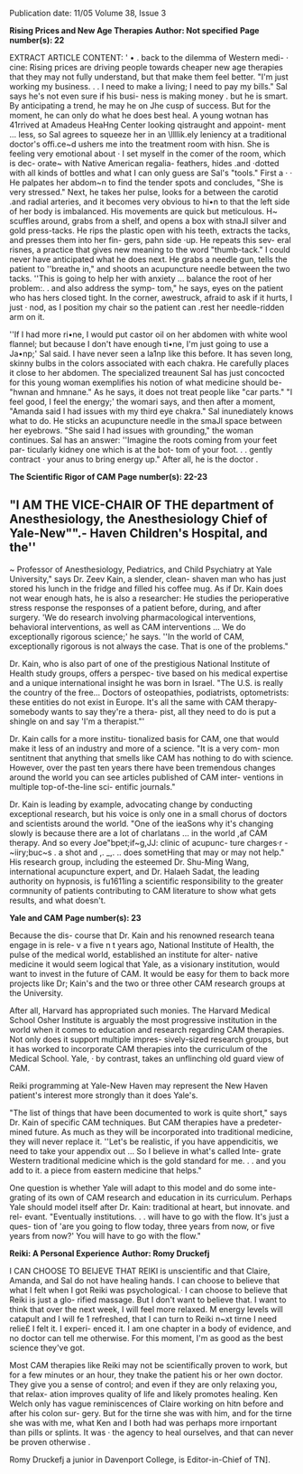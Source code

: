 Publication date: 11/05
Volume 38, Issue 3

**Rising Prices and New Age Therapies**
**Author: Not specified**
**Page number(s): 22**

EXTRACT ARTICLE CONTENT:
' 
• 
. 
back to the dilemma of Western medi- · 
cine: Rising prices are driving people 
towards cheaper new age therapies 
that they may not fully understand, 
but that make them feel better. "I'm 
just working my business. . . I need to 
make a living; I need to pay my bills." 
Sal says he's not even sure if his busi-
ness is making money . but he is 
smart. By anticipating a trend, he may 
he on Jhe cusp of success. 
But for the moment, he can only 
do what he does best heal. A young 
wotnan has 41rrived at Amadeus HeaHng 
Center looking qistraught and appoint-
ment ... less, so Sal agrees to squeeze her 
in an \llllik.ely leniency at a traditional 
doctor's offi.ce~d ushers me into the 
treatment room with hisn. She is feeling 
very emotional about · 
I set myself 
in the comer of the room, which is dec-
orate~ with Native American regalia-
feathers, hides .and ·dotted with all 
kinds of bottles and what I can only 
guess are Sal's "tools." First a · 
· 
He palpates her abdom~n to find the 
tender spots and concludes, "She is very 
stressed." Next, he takes her pulse, 
looks for a 
between the carotid 
.and radial arteries, and it becomes very 
obvious to hi•n to that the left side of 
her body is imbalanced. His movements 
are quick but meticulous. H~ scuffles 
around, grabs 
from a shelf, 
and opens a box with stnaJI silver and 
gold press-tacks. He rips the plastic 
open with his teeth, extracts 
the tacks, and presses them into her fin-
gers, pahn side ·up. He repeats this sev-
eral risnes, a practice that gives new 
meaning to the word "thumb-tack." 
I could never have anticipated what 
he does next. He grabs a needle gun, 
tells the patient to ''breathe in," and 
shoots an acupuncture needle between 
the two tacks. ''This is going to help her 
with anxiety ... balance the root of her 
problem:. . and also address the symp-
tom," he says, eyes on the patient who 
has hers closed tight. In the corner, 
awestruck, afraid to ask if it hurts, I just · 
nod, as I position my chair so the patient 
can .rest her needle-ridden arm on it. 


''If I had more ri•ne, I would put 
castor oil on her abdomen with white 
wool flannel; but because I don't have 
enough ti•ne, I'm just going to use a 
Ja•np;' Sal said. I have never seen a 
la1np like this before. It has seven long, 
skinny bulbs in the colors associated 
with each chakra. He carefully places it 
close to her abdomen. The specialized 
treaunent Sal has just concocted for 
this young woman exemplifies his 
notion of what medicine should be-
"hwnan and hmnane." As he says, it 
does not treat people like "car parts." 
"I feel good, I feel the energy;' the 
womari says, and then after a moment, 
"Amanda said I had issues with my 
third eye chakra." 
Sal inunediately 
knows what to do. He sticks an 
acupuncture needle in the smaJl space 
between her eyebrows. "She said I had 
issues with grounding," the woman 
continues. Sal has an answer: ''Imagine 
the roots coming from your feet 
par-
ticularly kidney one which is at the bot-
tom of your foot. . . gently contract 
· your anus to bring energy up." After all, 
he is the doctor . 



**The Scientific Rigor of CAM**
**Page number(s): 22-23**

"I AM THE VICE-CHAIR OF THE 
department of Anesthesiology, the 
Anesthesiology Chief of Yale-New"".-
Haven Children's Hospital, and the'' 
-
~ 
Professor of Anesthesiology, Pediatrics, 
and Child Psychiatry at Yale University," 
says Dr. Zeev Kain, a slender, clean-
shaven man who has just stored his 
lunch in the fridge and filled his coffee 
mug. As if Dr. Kain does not wear 
enough hats, he is also a researcher: He 
studies 
the 
perioperative 
stress 
response 
the responses of a patient 
before, during, and after surgery. 'We 
do research involving pharmacological 
interventions, behavioral interventions, 
as well as CAM interventions ... We do 
exceptionally rigorous science;' he says. 
''In the world of CAM, exceptionally 
rigorous is not always the case. That is 
one of the problems." 

Dr. Kain, who is also part of one of 
the prestigious National Institute of 
Health study groups, offers a perspec-
tive based on his medical expertise and 
a unique international insight 
he was 
born in Israel. "The U.S. is really the 
country of the free... Doctors of 
osteopathies, podiatrists, optometrists: 
these entities do not exist in Europe. 
It's all the same with CAM therapy-
somebody wants to say they're a thera-
pist, all they need to do is put a shingle 
on and say 'I'm a therapist."' 


Dr. Kain calls for a more institu-
tionalized basis for CAM, one that 
would make it less of an industry and 
more of a science. "It is a very com-
mon sentitnent that anything that 
smells like CAM has nothing to do 
with science. However, over the past 
ten years there have been tremendous 
changes around the world 
you can 
see articles published of CAM inter-
ventions in multiple top-of-the-line sci-
entific journals." 

Dr. Kain is leading by example, 
advocating change by conducting 
exceptional research, but his voice is 
only one in a small chorus of doctors 
and scientists around the world. "One 
of the ieaSons why it's changing slowly 
is because there are a lot of charlatans 
... 
in the world ,af CAM therapy. And so 
every Joe"bpet;if~g,JJ: clinic of acupunc-
ture charges·r - ~iiry;buc~s . a shot and 
,. _,. 
.. 
does sometHing that may or may not 
help." His research group, including 
the esteemed Dr. Shu-Ming Wang, 
international acupuncture expert, 
and Dr. Halaeh Sadat, the leading 
authority on hypnosis, is fu1611ing 
a scientific responsibility to the 
greater 
cormnunity 
of 
patients 
contributing to CAM 
literature to show what gets 
results, and what doesn't. 


**Yale and CAM**
**Page number(s): 23**

Because the dis-
course that Dr. Kain 
and his renowned 
research 
teana 
engage in is rele-
v a 
five 
n 
t 
years 
ago, 
National 
Institute 
of Health, the pulse of the medical 
world, established an institute for alter-
native medicine it would seem logical 
that Yale, as a visionary institution, 
would want to invest in the future of 
CAM. It would be easy for them to 
back more projects like Dr; Kain's and 
the two or three other CAM research 
groups at the University. 

After all, Harvard has appropriated 
such monies. The Harvard Medical 
School Osher Institute is arguably the 
most progressive institution in the 
world when it comes to education and 
research regarding CAM therapies. Not 
only does it support multiple impres-
sively-sized research groups, but it has 
worked to incorporate CAM therapies 
into the curriculum of the Medical 
School. Yale, · by contrast, takes an 
unflinching old guard view of CAM. 

Reiki programming at Yale-New 
Haven may represent the New Haven 
patient's interest more strongly than it 
does Yale's. 

"The list of things that have been 
documented to work is quite 
short," says Dr. Kain of specific 
CAM techniques. But CAM 
therapies have a predeter-
mined future. As much as 
they will be incorporated 
into traditional medicine, 
they will never replace it. 
''Let's be realistic, if you 
have appendicitis, we 
need to take your 
appendix out ... 
So I believe in 
what's called 
Inte-
grate 
Western traditional medicine 
which 
is the gold standard for me. . . and you 
add to it. a piece from eastern medicine 
that helps." 

One question is whether Yale will 
adapt to this model and do some inte-
grating of its own of CAM research 
and education in its curriculum. Perhaps 
Yale should model itself after Dr. Kain: 
traditional at heart, but innovate. and rel-
evant. "Eventually institutions. . . will 
have to go with the flow. It's just a ques-
tion of 'are you going to flow today, 
three years from now, or five years from 
now?' You will have to go with the flow." 


**Reiki: A Personal Experience**
**Author: Romy Druckefj**

I CAN CHOOSE TO BEIJEVE THAT REIKI 
is unscientific and that Claire, Amanda, 
and Sal do not have healing hands. I can 
choose to believe that what I felt when 
I got Reiki was psychological.· I can 
choose to believe that Reiki is just a glo-
rified massage. But I don't want to 
believe that. I want to think that over 
the next week, I will feel more relaxed. 
M energy levels will catapult and I will 
fe 1 refreshed, that I can turn to Reiki 
n~xt tirne I need relie£ I felt it. I experi-
enced it. I am one chapter in a body of 
evidence, and no doctor can tell me 
otherwise. For this moment, I'm as 
good as the best science they've got. 

Most CAM therapies like Reiki may 
not be scientifically proven to work, but 
for a few minutes or an hour, they tnake 
the patient his or her own doctor. They 
give you a sense of control; and even if 
they are only relaxing you, that relax-
ation improves quality of life and likely 
promotes healing. Ken Welch only has 
vague reminiscences of Claire working 
on hitn before and after his colon sur-
gery. But for the tirne she was with him, 
and for the tirne she was with me, what 
Ken and I both had was perhaps more 
irnportant than pills or splints. It was 
· the agency to heal ourselves, and that 
can never be proven otherwise . 

Romy Druckefj a junior in Davenport 
College, is Editor-in-Chief of TN].
